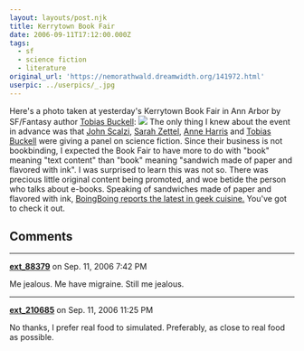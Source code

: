 ```yaml
---
layout: layouts/post.njk
title: Kerrytown Book Fair
date: 2006-09-11T17:12:00.000Z
tags:
  - sf
  - science fiction
  - literature
original_url: 'https://nemorathwald.dreamwidth.org/141972.html'
userpic: ../userpics/_.jpg
---
```

Here's a photo taken at yesterday's Kerrytown Book Fair in Ann Arbor by SF/Fantasy author [Tobias Buckell](http://www.tobiasbuckell.com/wordpress/?p=2327): ![](http://www.nemorathwald.com/penguicon/kerrytownsfauthors.jpg) The only thing I knew about the event in advance was that [John Scalzi](http://www.scalzi.com/), [Sarah Zettel](http://www.sff.net/people/sarah-zettel/), [Anne Harris](http://www.lib.msu.edu/vincent/writers/spring03/021403.htm) and [Tobias Buckell](http://www.tobiasbuckell.com/wordpress/?p=2327) were giving a panel on science fiction. Since their business is not bookbinding, I expected the Book Fair to have more to do with "book" meaning "text content" than "book" meaning "sandwich made of paper and flavored with ink". I was surprised to learn this was not so. There was precious little original content being promoted, and woe betide the person who talks about e-books. Speaking of sandwiches made of paper and flavored with ink, [BoingBoing reports the latest in geek cuisine.](http://www.boingboing.net/2006/09/11/papercraft_food_prin.html) You've got to check it out.

## Comments

---

**[ext_88379](https://www.dreamwidth.org/users/ext_88379)** on Sep. 11, 2006 7:42 PM

Me jealous. Me have migraine. Still me jealous.

---

**[ext_210685](https://www.dreamwidth.org/users/ext_210685)** on Sep. 11, 2006 11:25 PM

No thanks, I prefer real food to simulated. Preferably, as close to real food as possible.
